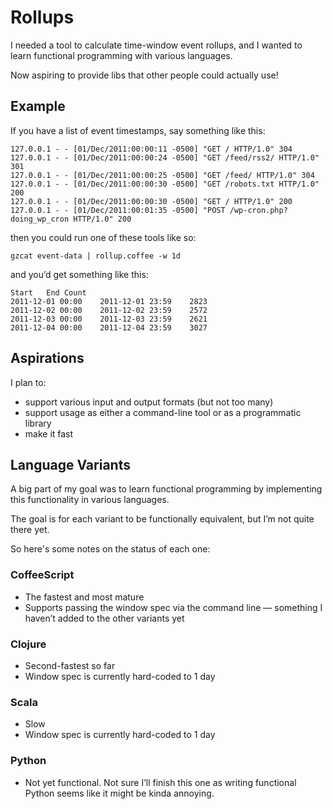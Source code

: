 # Rollups

I needed a tool to calculate time-window event rollups, and I wanted to learn functional programming with various languages.

Now aspiring to provide libs that other people could actually use!

## Example

If you have a list of event timestamps, say something like this:

    127.0.0.1 - - [01/Dec/2011:00:00:11 -0500] "GET / HTTP/1.0" 304 
    127.0.0.1 - - [01/Dec/2011:00:00:24 -0500] "GET /feed/rss2/ HTTP/1.0" 301 
    127.0.0.1 - - [01/Dec/2011:00:00:25 -0500] "GET /feed/ HTTP/1.0" 304 
    127.0.0.1 - - [01/Dec/2011:00:00:30 -0500] "GET /robots.txt HTTP/1.0" 200 
    127.0.0.1 - - [01/Dec/2011:00:00:30 -0500] "GET / HTTP/1.0" 200 
    127.0.0.1 - - [01/Dec/2011:00:01:35 -0500] "POST /wp-cron.php?doing_wp_cron HTTP/1.0" 200 

then you could run one of these tools like so:

    gzcat event-data | rollup.coffee -w 1d
    
and you’d get something like this:

    Start	End	Count
    2011-12-01 00:00	2011-12-01 23:59	2823
    2011-12-02 00:00	2011-12-02 23:59	2572
    2011-12-03 00:00	2011-12-03 23:59	2621
    2011-12-04 00:00	2011-12-04 23:59	3027

    
## Aspirations
I plan to:

* support various input and output formats (but not too many)
* support usage as either a command-line tool or as a programmatic library
* make it fast


## Language Variants

A big part of my goal was to learn functional programming by implementing this functionality in various languages.

The goal is for each variant to be functionally equivalent, but I’m not quite there yet.

So here's some notes on the status of each one:


### CoffeeScript
* The fastest and most mature
* Supports passing the window spec via the command line — something I haven’t added to the other variants yet


### Clojure
* Second-fastest so far
* Window spec is currently hard-coded to 1 day


### Scala
* Slow
* Window spec is currently hard-coded to 1 day


### Python
* Not yet functional. Not sure I’ll finish this one as writing functional Python seems like it might be kinda annoying.